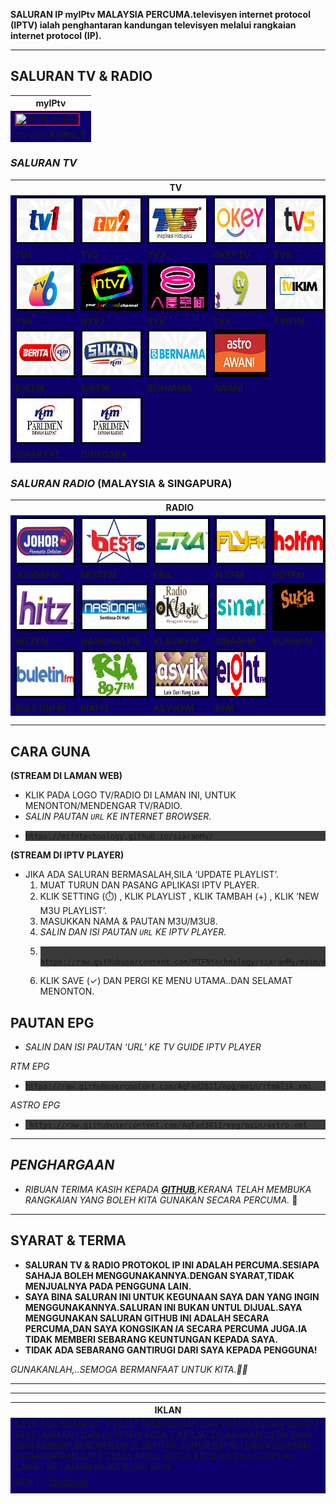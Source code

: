   <body>
    <div class="container-lg px-3 my-5 markdown-body">
    <link rel="stylesheet" href="https://mifntechnology.github.io/siaranMy/style.css">
    
      
<p><strong>SALURAN IP myIPtv MALAYSIA PERCUMA.televisyen internet protocol (IPTV) ialah penghantaran kandungan televisyen melalui rangkaian internet protocol (IP).</strong></p>

<hr />

<h2 id="saluran-tv--radio"><strong>SALURAN TV &amp; RADIO</strong></h2>

<table>
  <thead>
    <tr>
      <th><strong>myIPtv</strong></th>
    </tr>
  </thead>
  <tbody style="background-color:#0D006B">
    <tr>
      <td><a  href="https://github.com/MIFNtechnology/siaranMy/raw/main/logo_mifn.png"><img align="centre" witdh="15" height="500" src="https://mifntechnology.github.io/siaranMy/logo_mifn.png" alt="MIFN myIPtv" style="border:2px solid red" /></a></td>
    </tr>
    <tr>
      <td><em>my own</em> <strong>Kaitou_E</strong></td>
    </tr>
  </tbody>
</table>

<h3 id="saluran-tv"><em>SALURAN TV</em></h3>

<table>
  <thead>
    <tr>
      <th> </th>
      <th> </th>
      <th><strong>TV</strong></th>
      <th> </th>
      <th> </th>
    </tr>
  </thead>
  <tbody style="background-color:#0D006B">
    <tr>
      <td><a href="https://mifntechnology.github.io/siaranMy/channels/Tv1/Tv1_index.html"><img src="https://github.com/MIFNtechnology/siaranMy/raw/main/logo/Tv1.png" alt="Tv1" align="centre" style="border:3px solid black" width="125" height="70" /></a></td>
      <td><a href="https://mifntechnology.github.io/siaranMy/channels/Tv2/Tv2_index.html"><img src="https://github.com/MIFNtechnology/siaranMy/raw/main/logo/Tv2.png" alt="Tv2" align="centre" style="border:3px solid black" width="125" height="70" /></a></td>
      <td><a href="https://mifntechnology.github.io/siaranMy/channels/Tv3/Tv3_index.html"><img src="https://github.com/MIFNtechnology/siaranMy/raw/main/logo/Tv3.png" alt="Tv3" align="centre" style="border:3px solid black" width="125" height="70" /></a></td>
      <td><a href="https://mifntechnology.github.io/siaranMy/channels/TvOkey/TvOkey_index.html"><img src="https://github.com/MIFNtechnology/siaranMy/raw/main/logo/OkeyTv.png " alt="OkeyTv" align="centre" style="border:3px solid black" width="125" height="70" /></a></td>
      <td><a href="https://mifntechnology.github.io/siaranMy/channels/Tvs/Tvs_index.html"><img src="https://github.com/MIFNtechnology/siaranMy/raw/main/logo/Tvs.png" alt="Tvs" align="centre" style="border:3px solid black" width="125" height="70" /></a></td>
    </tr>
    <tr>
      <td><strong>TV1</strong></td>
      <td><strong>TV2</strong></td>
      <td><strong>TV3</strong></td>
      <td><strong>OKEYTV</strong></td>
      <td><strong>TVS</strong></td>
    </tr>
    <tr>
      <td><a href="https://mifntechnology.github.io/siaranMy/channels/Tv6/Tv6_index.html"><img src="https://github.com/MIFNtechnology/siaranMy/raw/main/logo/Tv6.png" alt="Tv6" align="centre" style="border:3px solid black" width="125" height="70" /></a></td>
      <td><a href="https://mifntechnology.github.io/siaranMy/channels/DidikTvKPM/Ntv7_index.html"><img src="https://github.com/MIFNtechnology/siaranMy/raw/main/logo/DidikTv.png" alt="DidikTv" align="centre" style="border:3px solid black" width="125" height="70" /></a></td>
      <td><a href="https://mifntechnology.github.io/siaranMy/channels/8tv/8tv_index.html"><img src="https://github.com/MIFNtechnology/siaranMy/raw/main/logo/8tv.png" alt="8tv" align="centre" style="border:3px solid black" width="125" height="70" /></a></td>
      <td><a href="https://mifntechnology.github.io/siaranMy/channels/Tv9/Tv9_index.html"><img src="https://github.com/MIFNtechnology/siaranMy/raw/main/logo/Tv9.png" alt="Tv9" align="centre" style="border:3px solid black" width="125" height="70" /></a></td>
      <td><a href="https://mifntechnology.github.io/siaranMy/channels/TvIkim/TvIkim_index.html"><img src="https://github.com/MIFNtechnology/siaranMy/raw/main/logo/TvIkim.png" alt="TvIkim" align="centre" style="border:3px solid black" width="125" height="70" /></a></td>
    </tr>
    <tr>
      <td><strong>TV6</strong></td>
      <td><strong>NTV7</strong></td>
      <td><strong>8TV</strong></td>
      <td><strong>TV9</strong></td>
      <td><strong>TVIKIM</strong></td>
    </tr>
    <tr>
      <td><a href="https://mifntechnology.github.io/siaranMy/channels/BeritaRTM/BeritaRTM_index.html"><img src="https://github.com/MIFNtechnology/siaranMy/raw/main/logo/BeritaRtm.png " alt="BeritaRtm" align="centre" style="border:3px solid black" width="125" height="70" /></a></td>
      <td><a href="https://mifntechnology.github.io/siaranMy/channels/SukanRTM/SukanRTM_index.html"><img src="https://github.com/MIFNtechnology/siaranMy/raw/main/logo/SukanRtm.png" alt="SukanRtm" align="centre" style="border:3px solid black" width="125" height="70" /></a></td>
      <td><a href="https://mifntechnology.github.io/siaranMy/channels/Bernama/Bernama_index.html"><img src="https://github.com/MIFNtechnology/siaranMy/raw/main/logo/Bernama.png" alt="Bernama" align="centre" style="border:3px solid black" width="125" height="70" /></a></td>
      <td><a href="https://mifntechnology.github.io/siaranMy/channels/AstroAwani/AstroAwani_index.html"><img src="https://github.com/MIFNtechnology/siaranMy/raw/main/logo/AstroAwani.png" alt="AstroAwani" align="centre" style="border:3px solid black" width="125" height="70" /></a></td>
      <td> </td>
    </tr>
    <tr>
      <td><strong>B/RTM</strong></td>
      <td><strong>S/RTM</strong></td>
      <td><strong>BERNAMA</strong></td>
      <td><strong>AWANI</strong></td>
      <td> </td>
    </tr>
    <tr>
      <td><a href="https://mifntechnology.github.io/siaranMy/channels/DewanRakyat/DewanRakyat_index.html"><img src="https://github.com/MIFNtechnology/siaranMy/raw/main/logo/DewanRakyat.png" alt="DewanRakyat" align="centre" style="border:3px solid black" width="125" height="70" /></a></td>
      <td><a href="https://mifntechnology.github.io/siaranMy/channels/DewanNegara/DewanNegara_index.html"><img src="https://github.com/MIFNtechnology/siaranMy/raw/main/logo/DewanRakyat.png" alt="DewanNegara" align="centre" style="border:3px solid black" width="125" height="70" /></a></td>
      <td> </td>
      <td> </td>
      <td> </td>
    </tr>
    <tr>
      <td><strong>D/RAKYAT</strong></td>
      <td><strong>D/NEGARA</strong></td>
      <td> </td>
      <td> </td>
      <td> </td>
    </tr>
  </tbody>
</table>

<h3 id="saluran-radio-malaysia--singapura"><em>SALURAN RADIO</em> (MALAYSIA &amp; SINGAPURA)</h3>

<table>
  <thead>
    <tr>
      <th> </th>
      <th> </th>
      <th><strong>RADIO</strong></th>
      <th> </th>
      <th> </th>
    </tr>
  </thead>
  <tbody style="background-color:#0D006B">
    <tr>
      <td><a href="https://mifntechnology.github.io/siaranMy/radio/JohorFm/johor_index.html"><img src="https://github.com/MIFNtechnology/siaranMy/raw/main/logo/JohorFm.png" alt="JohorFm" align="centre" style="border:3px solid black" width="125" height="70" /></a></td>
      <td><a href="https://mifntechnology.github.io/siaranMy/radio/BestFm/best_index.html"><img src="https://github.com/MIFNtechnology/siaranMy/raw/main/logo/bestfm.png" alt="bestfm" align="centre" style="border:3px solid black" width="125" height="70" /></a></td>
      <td><a href="https://mifntechnology.github.io/siaranMy/radio/Era/era_index.html"><img src="https://github.com/MIFNtechnology/siaranMy/raw/main/logo/Era.png" alt="Era" align="centre" style="border:3px solid black" width="125" height="70" /></a></td>
      <td><a href="https://mifntechnology.github.io/siaranMy/radio/FlyFm/fly_index.html"><img src="https://github.com/MIFNtechnology/siaranMy/raw/main/logo/FlyFm.png" alt="FlyFm" align="centre" style="border:3px solid black" width="125" height="70" /></a></td>
      <td><a href="https://mifntechnology.github.io/siaranMy/radio/HotFm/hot_index.html"><img src="https://github.com/MIFNtechnology/siaranMy/raw/main/logo/HotFm.png" alt="HotFm" align="centre" style="border:3px solid black" width="125" height="70" /></a></td>
    </tr>
    <tr>
      <td><strong>JOHORFM</strong></td>
      <td><strong>BESTFM</strong></td>
      <td><strong>ERA</strong></td>
      <td><strong>FLYFM</strong></td>
      <td><strong>HOTFM</strong></td>
    </tr>
    <tr>
      <td><a href="https://mifntechnology.github.io/siaranMy/radio/HitzFm/hitz_index.html"><img src="https://github.com/MIFNtechnology/siaranMy/raw/main/logo/HitzFm.png" alt="HitzFm" align="centre" style="border:3px solid black" width="125" height="70" /></a></td>
      <td><a href="https://mifntechnology.github.io/siaranMy/radio/NasionalFm/nasional_index.html"><img src="https://github.com/MIFNtechnology/siaranMy/raw/main/logo/NasionalFm.png" alt="NasionalFm" align="centre" style="border:3px solid black" width="125" height="70" /></a></td>
      <td><a href="https://mifntechnology.github.io/siaranMy/radio/RadioKlasik/klasik_index.html"><img src="https://github.com/MIFNtechnology/siaranMy/raw/main/logo/RadioKlasik.png" alt="RadioKlasik" align="centre" style="border:3px solid black" width="125" height="70" /></a></td>
      <td><a href="https://mifntechnology.github.io/siaranMy/radio/SinarFm/sinar_index.html"><img src="https://github.com/MIFNtechnology/siaranMy/raw/main/logo/SinarFm.png" alt="SinarFm" align="centre" style="border:3px solid black" width="125" height="70" /></a></td>
      <td><a href="https://mifntechnology.github.io/siaranMy/radio/SuriaFm/suria_index.html"><img src="https://github.com/MIFNtechnology/siaranMy/raw/main/logo/Suria.png" alt="Suria" align="centre" style="border:3px solid black" width="125" height="70" /></a></td>
    </tr>
    <tr>
      <td><strong>HITZFM</strong></td>
      <td><strong>NASIONALFM</strong></td>
      <td><strong>KLASIKFM</strong></td>
      <td><strong>SINARFM</strong></td>
      <td><strong>SURIAFM</strong></td>
    </tr>
    <tr>
      <td><a href="https://mifntechnology.github.io/siaranMy/radio/BuletinFm/buletin_index.html"><img src="https://github.com/MIFNtechnology/siaranMy/raw/main/logo/BuletinFm.png" alt="BuletinFm" align="centre" style="border:3px solid black" width="125" height="70" /></a></td>
      <td><a href="https://mifntechnology.github.io/siaranMy/radio/RiaFm/ria_index.html"><img src="https://github.com/MIFNtechnology/siaranMy/raw/main/logo/RiaFm.png" alt="riafm" align="centre" style="border:3px solid black" width="125" height="70" /></a></td>
      <td><a href="https://mifntechnology.github.io/siaranMy/radio/AsyikFm/asyik_index.html"><img src="https://github.com/MIFNtechnology/siaranMy/raw/main/logo/AsyikFm.png" alt="AsyikFm" align="centre" style="border:3px solid black" width="125" height="70" /></a></td>
      <td><a href="https://mifntechnology.github.io/siaranMy/radio/8Fm/8_index.html"><img src="https://github.com/MIFNtechnology/siaranMy/raw/main/logo/8Fm.png" alt="IkimFm" align="centre" style="border:3px solid black" width="125" height="70" /></a></td>
      <td> </td>
    </tr>
    <tr>
      <td><strong>BULETINFM</strong></td>
      <td><strong>RIAFM</strong></td>
      <td><strong>ASYIKFM</strong></td>
      <td><strong>8FM</strong></td>
      <td> </td>
    </tr>
  </tbody>
</table>

<hr />

<h2 id="cara-guna"><strong>CARA GUNA</strong></h2>

<p><strong>(STREAM DI LAMAN WEB)</strong></p>
<ul>
  <li>KLIK PADA LOGO TV/RADIO DI LAMAN INI, UNTUK MENONTON/MENDENGAR TV/RADIO.</li>
  <li><em>SALIN PAUTAN <code class="language-plaintext highlighter-rouge">URL</code> KE  INTERNET BROWSER.</em></li>
  <li>
    <div class="language-plaintext highlighter-rouge" style="background-color:#3A3A3A"><div class="highlight"><pre class="highlight"><code>https://mifntechnology.github.io/siaranMy/
</code></pre></div>    </div>
  </li>
</ul>

<p><strong>(STREAM DI IPTV PLAYER)</strong></p>
<ul>
  <li>JIKA ADA SALURAN BERMASALAH,SILA ‘UPDATE PLAYLIST’.
    <ol>
      <li>MUAT TURUN DAN PASANG APLIKASI IPTV PLAYER.</li>
      <li>KLIK SETTING (⏱️) , KLIK PLAYLIST , KLIK TAMBAH (+) , KLIK ‘NEW M3U PLAYLIST’.</li>
      <li>MASUKKAN NAMA &amp; PAUTAN M3U/M3U8.</li>
      <li><em>SALIN DAN ISI PAUTAN <code class="language-plaintext highlighter-rouge" style="background-color:#FFFFFF">URL</code> KE IPTV PLAYER.</em></li>
      <li>
        <div class="language-plaintext highlighter-rouge" style="background-color:#3A3A3A"><div class="highlight"><pre class="highlight"><code> https://raw.githubusercontent.com/MIFNtechnology/siaranMy/main/myIPtv.m3u8
</code></pre></div>        </div>
      </li>
      <li>KLIK SAVE (✓) DAN PERGI KE MENU UTAMA..DAN SELAMAT MENONTON.</li>
    </ol>
  </li>
</ul>

<h2 id="pautan-epg"><strong>PAUTAN EPG</strong></h2>
<ul>
  <li><em>SALIN DAN ISI PAUTAN ‘URL’ KE TV GUIDE IPTV PLAYER</em></li>
</ul>

<p><em>RTM EPG</em></p>
<ul>
  <li>
    <div class="language-plaintext highlighter-rouge" style="background-color:#3A3A3A"><div class="highlight"><pre class="highlight"><code>https://raw.githubusercontent.com/AqFad2811/epg/main/rtmklik.xml
</code></pre></div>    </div>
  </li>
</ul>

<p><em>ASTRO EPG</em></p>
<ul>
  <li>
    <div class="language-plaintext highlighter-rouge" style="background-color:#3A3A3A"><div class="highlight"><pre class="highlight"><code> https://raw.githubusercontent.com/AqFad2811/epg/main/astro.xml
</code></pre></div>    </div>
  </li>
</ul>

<hr />

<h2 id="penghargaan"><em>PENGHARGAAN</em></h2>

<ul>
  <li><em>RIBUAN TERIMA KASIH KEPADA <strong><a href="https://github.com">GITHUB</a></strong>,KERANA TELAH MEMBUKA RANGKAIAN YANG BOLEH KITA GUNAKAN SECARA PERCUMA.</em> 🥰</li>
</ul>

<hr />

<h2 id="syarat--terma"><strong>SYARAT &amp; TERMA</strong></h2>

<ul>
  <li><strong>SALURAN TV &amp; RADIO PROTOKOL IP INI ADALAH PERCUMA.SESIAPA SAHAJA BOLEH MENGGUNAKANNYA.DENGAN SYARAT,TIDAK MENJUALNYA PADA PENGGUNA LAIN.</strong></li>
  <li><strong>SAYA BINA SALURAN INI UNTUK KEGUNAAN SAYA DAN YANG INGIN MENGGUNAKANNYA.SALURAN INI BUKAN UNTUL DIJUAL.SAYA MENGGUNAKAN SALURAN GITHUB INI ADALAH SECARA PERCUMA,DAN SAYA KONGSIKAN <em>IA</em> SECARA PERCUMA JUGA.IA TIDAK MEMBERI SEBARANG KEUNTUNGAN KEPADA SAYA.</strong></li>
  <li><strong>TIDAK ADA SEBARANG GANTIRUGI DARI SAYA KEPADA PENGGUNA!</strong></li>
</ul>

<p><em>GUNAKANLAH,..SEMOGA BERMANFAAT UNTUK KITA.🤲😘</em></p>

<hr />
<hr />

<table>
  <thead>
    <tr>
      <th>IKLAN</th>
    </tr>
  </thead>
  <tbody style="background-color:#0D006B">
    <tr>
      <td>SAYA ADA MEMBUAT KERJA² PENDAWAIAN DAN PEMASANGAN SISTEM KESELAMATAN DAN ELEKTRIK FASA 1.KERJA² DILAKUKAN OLEH SAYA DAN KAWAN².BEROPERASI DI SEKITAR JOHOR BAHRU DAN KAWASAN BERHAMPIRAN.SAYA CUMA AMBIL KERJA KECILAN SHJ.SUDI²LAH LAWAT KE LAMAN MUKA BUKU SAYA ,</td>
    </tr>
    <tr>
      <td>KLIK 👉 <a href="https://www.facebook.com/MIFNtechnology">facebook</a></td>
    </tr>
  </tbody>
</table>

